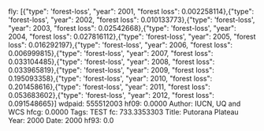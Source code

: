 fly: [{"type": 'forest-loss', "year": 2001, "forest loss": 0.002258114},{"type": 'forest-loss', "year": 2002, "forest loss": 0.010133773},{"type": 'forest-loss', "year": 2003, "forest loss": 0.02542668},{"type": 'forest-loss', "year": 2004, "forest loss": 0.027816112},{"type": 'forest-loss', "year": 2005, "forest loss": 0.016292197},{"type": 'forest-loss', "year": 2006, "forest loss": 0.006999815},{"type": 'forest-loss', "year": 2007, "forest loss": 0.033104485},{"type": 'forest-loss', "year": 2008, "forest loss": 0.033965819},{"type": 'forest-loss', "year": 2009, "forest loss": 0.195093358},{"type": 'forest-loss', "year": 2010, "forest loss": 0.201458616},{"type": 'forest-loss', "year": 2011, "forest loss": 0.053683602},{"type": 'forest-loss', "year": 2012, "forest loss": 0.091548665}]
wdpaid: 555512003
hf09: 0.0000
Author: IUCN, UQ and WCS
hfcg: 0.0000
Tags: TEST
fc: 733.3353303
Title: Putorana Plateau
Year: 2000
Date: 2000
hf93: 0.0

